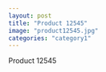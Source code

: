 ```yaml
---
layout: post
title: "Product 12545"
image: "product12545.jpg"
categories: "category1"
---
```

Product 12545
